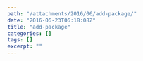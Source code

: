 ```yaml
---
path: "/attachments/2016/06/add-package/"
date: "2016-06-23T06:18:08Z"
title: "add-package"
categories: []
tags: []
excerpt: ""
---
```


